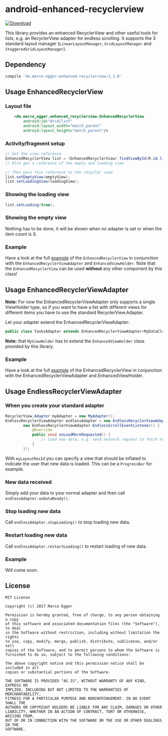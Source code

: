 # android-enhanced-recyclerview

[ ![Download](https://api.bintray.com/packages/marcoegger/android/enhanced-recyclerview/images/download.svg) ](https://bintray.com/marcoegger/android/enhanced-recyclerview/_latestVersion)

This library provides an enhanced RecyclerView and other useful tools for lists, e.g. an RecyclerView adapter for
endless scrolling. It supports the 3 standard layout manager (```LinearLayoutManager```, ```GridLayoutManager```
and ```StaggeredGridLayoutManager```).

## Dependency
```gradle
compile 'de.marco-egger:enhanced-recyclerview:1.1.0'
```

## Usage EnhancedRecyclerView

### Layout file
```xml
    <de.marco_egger.enhanced_recyclerview.EnhancedRecyclerView
        android:id="@+id/list"
        android:layout_width="match_parent"
        android:layout_height="match_parent"/>
```

### Activity/fragment setup
```java
// Get the view reference
EnhancedRecyclerView list = (EnhancedRecyclerView) findViewById(R.id.list);
// Also get a reference of the empty and loading view

// Then pass this reference to the recycler view
list.setEmptyView(emptyView);
list.setLoadingView(loadingView);
```

### Showing the loading view
```java
list.setLoading(true);
```

### Showing the empty view
Nothing has to be done, it will be shown when no adapter is set or when the item count is 0.

### Example
Have a look at the full
[example](https://github.com/marcoEgger/android-enhanced-recyclerview/tree/master/example-enhanced-recyclerview)
of the ```EnhancedRecyclerView``` in conjunction with the ```EnhancedRecyclerViewAdapter``` and
```EnhancedViewHolder```. Note that the ```EnhancedRecyclerView``` can be used **without** any other component
by this class!

## Usage EnhancedRecyclerViewAdapter
**Note:** For now the EnhancedRecyclerViewAdapter only supports a single ViewHolder type, so if you want to have a list
with different views for different items you have to use the standard RecyclerView.Adapter.

Let your adapter extend the EnhancedRecyclerViewAdapter:
```java
public class TasksAdapter extends EnhancedRecyclerViewAdapter<MyDataClass, MyViewHolder>
```
**Note:** that ```MyViewHolder``` has to extend the ```EnhancedViewHolder``` class provided by this library.

### Example
Have a look at the full
[example](https://github.com/marcoEgger/android-enhanced-recyclerview/tree/master/example-enhanced-recyclerview)
of the EnhancedRecyclerView in conjunction with the EnhancedRecyclerViewAdapter and EnhancedViewHolder.

## Usage EndlessRecyclerViewAdapter

### When you create your standard adapter
```java
RecyclerView.Adapter myAdapter = new MyAdapter();
EndlessRecyclerViewAdapter endlessAdapter = new EndlessRecyclerViewAdapter(myAdapter, myLayourResId
        new EndlessRecyclerViewAdapter.EndlessScrollEventListener() {
            @Override
            public void onLoadMoreRequested() {
                // Load new data, e.g. send network request to fetch next items
            }
        });
```
With ```myLayoutResId``` you can specify a view that should be inflated to indicate the user that new data is loaded.
This can be a ```ProgressBar``` for example.

### New data received
Simply add your data to your normal adapter and then call ```endlessAdapter.onDataReady()```.

### Stop loading new data
Call ```endlessAdapter.stopLoading()``` to stop loading new data.

### Restart loading new data
Call ```endlessAdapter.restartLoading()``` to restart loading of new data.

### Example
Will come soon.

## License

    MIT License

    Copyright (c) 2017 Marco Egger

    Permission is hereby granted, free of charge, to any person obtaining a copy
    of this software and associated documentation files (the "Software"), to deal
    in the Software without restriction, including without limitation the rights
    to use, copy, modify, merge, publish, distribute, sublicense, and/or sell
    copies of the Software, and to permit persons to whom the Software is
    furnished to do so, subject to the following conditions:

    The above copyright notice and this permission notice shall be included in all
    copies or substantial portions of the Software.

    THE SOFTWARE IS PROVIDED "AS IS", WITHOUT WARRANTY OF ANY KIND, EXPRESS OR
    IMPLIED, INCLUDING BUT NOT LIMITED TO THE WARRANTIES OF MERCHANTABILITY,
    FITNESS FOR A PARTICULAR PURPOSE AND NONINFRINGEMENT. IN NO EVENT SHALL THE
    AUTHORS OR COPYRIGHT HOLDERS BE LIABLE FOR ANY CLAIM, DAMAGES OR OTHER
    LIABILITY, WHETHER IN AN ACTION OF CONTRACT, TORT OR OTHERWISE, ARISING FROM,
    OUT OF OR IN CONNECTION WITH THE SOFTWARE OR THE USE OR OTHER DEALINGS IN THE
    SOFTWARE.
